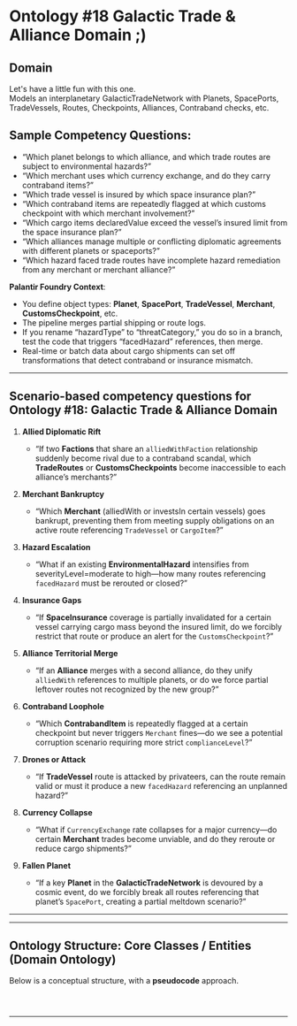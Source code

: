 # Ontology #18 Galactic Trade & Alliance Domain ;)                                                       
                                                       
## Domain                                                       
                                                       
Let's have a little fun with this one.                                                          
Models an interplanetary GalacticTradeNetwork with Planets, SpacePorts, TradeVessels, Routes, Checkpoints, Alliances, Contraband checks, etc.                                                       
                                                       
## Sample Competency Questions:                                                       
* “Which planet belongs to which alliance, and which trade routes are subject to environmental hazards?”                                                       
* “Which merchant uses which currency exchange, and do they carry contraband items?”                                                       
* “Which trade vessel is insured by which space insurance plan?”                                                          
* “Which contraband items are repeatedly flagged at which customs checkpoint with which merchant involvement?”                        
* “Which cargo items declaredValue exceed the vessel’s insured limit from the space insurance plan?”                        
* “Which alliances manage multiple or conflicting diplomatic agreements with different planets or spaceports?”                        
* “Which hazard faced trade routes have incomplete hazard remediation from any merchant or merchant alliance?”                      
                      
**Palantir Foundry Context**:                      
- You define object types: **Planet**, **SpacePort**, **TradeVessel**, **Merchant**, **CustomsCheckpoint**, etc.                        
- The pipeline merges partial shipping or route logs.                        
- If you rename “hazardType” to “threatCategory,” you do so in a branch, test the code that triggers “facedHazard” references, then merge.                        
- Real-time or batch data about cargo shipments can set off transformations that detect contraband or insurance mismatch.                                                    
---                                                                  
                                                                  
## **Scenario-based competency questions** for Ontology #18: Galactic Trade & Alliance Domain                                                                  
                                                                  
1. **Allied Diplomatic Rift**                                                                    
   - “If two **Factions** that share an `alliedWithFaction` relationship suddenly become rival due to a contraband scandal, which **TradeRoutes** or **CustomsCheckpoints** become inaccessible to each alliance’s merchants?”                                                                  
                                                                  
2. **Merchant Bankruptcy**                                                                    
   - “Which **Merchant** (alliedWith or investsIn certain vessels) goes bankrupt, preventing them from meeting supply obligations on an active route referencing `TradeVessel` or `CargoItem`?”                                                                  
                                                                  
3. **Hazard Escalation**                                                                    
   - “What if an existing **EnvironmentalHazard** intensifies from severityLevel=moderate to high—how many routes referencing `facedHazard` must be rerouted or closed?”                                                                  
                                                                  
4. **Insurance Gaps**                                                                    
   - “If **SpaceInsurance** coverage is partially invalidated for a certain vessel carrying cargo mass beyond the insured limit, do we forcibly restrict that route or produce an alert for the `CustomsCheckpoint`?”                                                                  
                                                                  
5. **Alliance Territorial Merge**                                                                    
   - “If an **Alliance** merges with a second alliance, do they unify `alliedWith` references to multiple planets, or do we force partial leftover routes not recognized by the new group?”                                                                  
                                                                  
6. **Contraband Loophole**                                                                    
   - “Which **ContrabandItem** is repeatedly flagged at a certain checkpoint but never triggers `Merchant` fines—do we see a potential corruption scenario requiring more strict `complianceLevel`?”                                                                  
                                                                  
7. **Drones or Attack**                                                                    
   - “If **TradeVessel** route is attacked by privateers, can the route remain valid or must it produce a new `facedHazard` referencing an unplanned hazard?”                                                                  
                                                                  
8. **Currency Collapse**                                                                    
   - “What if `CurrencyExchange` rate collapses for a major currency—do certain **Merchant** trades become unviable, and do they reroute or reduce cargo shipments?”                                                                  
                                                                  
9. **Fallen Planet**                                                                    
   - “If a key **Planet** in the **GalacticTradeNetwork** is devoured by a cosmic event, do we forcibly break all routes referencing that planet’s `SpacePort`, creating a partial meltdown scenario?”                                                                  
                                                                  
---                                                                   
                                                                       
---                                                                       
                                                                       
## Ontology Structure: Core Classes / Entities (Domain Ontology)                                                                       
                                                                       
Below is a conceptual structure, with a **pseudocode** approach.                                                                
                                                               
                                                                       
                                                                       
                                                                                                                     
```mermaid                                                                                                                     
                                                              
                                                                
```                                                                                                        
                                                                                                                   
---                                                                                         
                                                                                         
```pseudocode                                                                                       
                                                             
                                                               
                                                                        
```                